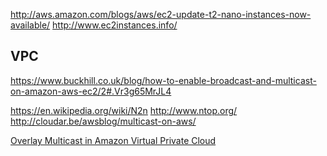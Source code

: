 
<!--
-->

http://aws.amazon.com/blogs/aws/ec2-update-t2-nano-instances-now-available/
http://www.ec2instances.info/

VPC
----

https://www.buckhill.co.uk/blog/how-to-enable-broadcast-and-multicast-on-amazon-aws-ec2/2#.Vr3g65MrJL4

https://en.wikipedia.org/wiki/N2n
http://www.ntop.org/
http://cloudar.be/awsblog/multicast-on-aws/

[Overlay Multicast in Amazon Virtual Private Cloud]( https://aws.amazon.com/articles/6234671078671125 )


<!-- vim: set autoindent expandtab sw=4 syntax=markdown: -->
